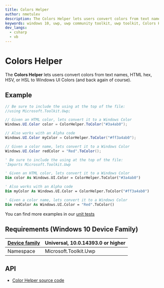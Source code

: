 ```yaml
---
title: Colors Helper
author: nmetulev
description: The Colors Helper lets users convert colors from text names, HTML hex, HSV, or HSL to Windows UI Colors
keywords: windows 10, uwp, uwp community toolkit, uwp toolkit, Colors Helper
dev_langs:
  - csharp
  - vb
---
```


# Colors Helper

The **Colors Helper** lets users convert colors from text names, HTML hex, HSV, or HSL to Windows UI Colors (and back again of course).

## Example

```csharp
// Be sure to include the using at the top of the file:
//using Microsoft.Toolkit.Uwp;

// Given an HTML color, lets convert it to a Windows Color
Windows.UI.Color color = ColorHelper.ToColor("#3a4ab0");

// Also works with an Alpha code
Windows.UI.Color myColor = ColorHelper.ToColor("#ff3a4ab0");

// Given a color name, lets convert it to a Windows Color
Windows.UI.Color redColor = "Red".ToColor();
```
```vb
' Be sure to include the using at the top of the file:
'Imports Microsoft.Toolkit.Uwp

' Given an HTML color, lets convert it to a Windows Color
Dim color As Windows.UI.Color = ColorHelper.ToColor("#3a4ab0")

' Also works with an Alpha code
Dim myColor As Windows.UI.Color = ColorHelper.ToColor("#ff3a4ab0")

' Given a color name, lets convert it to a Windows Color
Dim redColor As Windows.UI.Color = "Red".ToColor()
```

You can find more examples in our [unit tests](https://github.com/Microsoft/UWPCommunityToolkit/blob/master/UnitTests/Helpers/Test_ColorHelper.cs)

## Requirements (Windows 10 Device Family)

| [Device family](http://go.microsoft.com/fwlink/p/?LinkID=526370) | Universal, 10.0.14393.0 or higher |
| --- | --- |
| Namespace | Microsoft.Toolkit.Uwp |

## API

* [Color Helper source code](https://github.com/Microsoft/UWPCommunityToolkit/blob/master/Microsoft.Toolkit.Uwp/Helpers/ColorHelper.cs)


